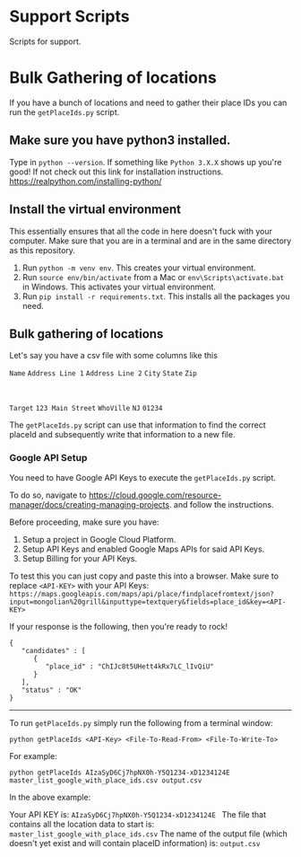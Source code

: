 # Support Scripts
Scripts for support.

# Bulk Gathering of locations
If you have a bunch of locations and need to gather their place IDs you can run the `getPlaceIds.py` script.

## Make sure you have python3 installed. 

Type in `python --version`. If something like `Python 3.X.X` shows up you're good! 
If not check out this link for installation instructions. https://realpython.com/installing-python/

## Install the virtual environment

This essentially ensures that all the code in here doesn't fuck with your computer. 
Make sure that you are in a terminal and are in the same directory as this repository.

1. Run `python -m venv env`. This creates your virtual environment.
2. Run `source env/bin/activate` from a Mac or `env\Scripts\activate.bat` in Windows. This activates your virtual environment.
3. Run `pip install -r requirements.txt`. This installs all the packages you need. 

## Bulk gathering of locations

Let's say you have a csv file with some columns like this 

`Name`	`Address Line 1`	`Address Line 2`	`City`	`State`	`Zip`

<br />

`Target` `123 Main Street`                `WhoVille` `NJ` `01234`

The `getPlaceIds.py` script can use that information to find the correct placeId 
and subsequently write that information to a new file. 

### Google API Setup

You need to have Google API Keys to execute the `getPlaceIds.py` script. 

To do so, navigate to https://cloud.google.com/resource-manager/docs/creating-managing-projects.
and follow the instructions.

Before proceeding, make sure you have:

1. Setup a project in Google Cloud Platform.
2. Setup API Keys and enabled Google Maps APIs for said API Keys. 
3. Setup Billing for your API Keys.

To test this you can just copy and paste this into a browser. Make sure to replace `<API-KEY>` with your API Keys:
`https://maps.googleapis.com/maps/api/place/findplacefromtext/json?input=mongolian%20grill&inputtype=textquery&fields=place_id&key=<API-KEY>`

If your response is the following, then you're ready to rock!
```
{
   "candidates" : [
      {
         "place_id" : "ChIJc8t5UHett4kRx7LC_lIvQiU"
      }
   ],
   "status" : "OK"
}
```
---------------------------------------------------------
To run `getPlaceIds.py` simply run the following from a terminal window:

`python getPlaceIds <API-Key> <File-To-Read-From> <File-To-Write-To>`

For example:

`python getPlaceIds AIzaSyD6Cj7hpNX0h-Y5Q1234-xD1234124E master_list_google_with_place_ids.csv output.csv`

In the above example:

Your API KEY is: `AIzaSyD6Cj7hpNX0h-Y5Q1234-xD1234124E `
The file that contains all the location data to start is: `master_list_google_with_place_ids.csv`
The name of the output file (which doesn't yet exist and will contain placeID information) is: `output.csv`


